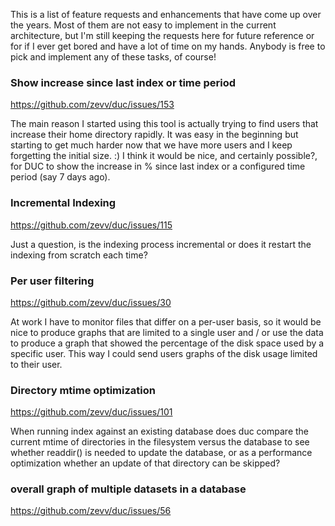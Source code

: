 
This is a list of feature requests and enhancements that have come up over the
years.  Most of them are not easy to implement in the current architecture, but
I'm still keeping the requests here for future reference or for if I ever get
bored and have a lot of time on my hands. Anybody is free to pick and implement
any of these tasks, of course!


### Show increase since last index or time period 

  https://github.com/zevv/duc/issues/153

  The main reason I started using this tool is actually trying to find users
  that increase their home directory rapidly. It was easy in the beginning but
  starting to get much harder now that we have more users and I keep forgetting
  the initial size. :) I think it would be nice, and certainly possible?, for
  DUC to show the increase in % since last index or a configured time period
  (say 7 days ago).

### Incremental Indexing
 
  https://github.com/zevv/duc/issues/115

  Just a question, is the indexing process incremental or does it restart the
  indexing from scratch each time?

### Per user filtering

  https://github.com/zevv/duc/issues/30

  At work I have to monitor files that differ on a per-user basis, so it would
  be nice to produce graphs that are limited to a single user and / or use the
  data to produce a graph that showed the percentage of the disk space used by
  a specific user. This way I could send users graphs of the disk usage limited
  to their user.

### Directory mtime optimization

  https://github.com/zevv/duc/issues/101

  When running index against an existing database does duc compare the current
  mtime of directories in the filesystem versus the database to see whether
  readdir() is needed to update the database, or as a performance optimization
  whether an update of that directory can be skipped?

### overall graph of multiple datasets in a database 

  https://github.com/zevv/duc/issues/56


